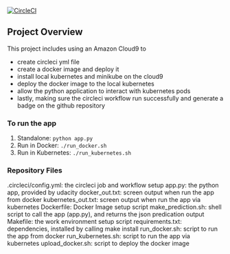 [![CircleCI](https://dl.circleci.com/status-badge/img/gh/tltang/project-ml-microservice-kubernetes/tree/master.svg?style=svg)](https://dl.circleci.com/status-badge/redirect/gh/tltang/project-ml-microservice-kubernetes/tree/master)

## Project Overview
This project includes using an Amazon Cloud9 to 
 * create circleci yml file
 * create a docker image and deploy it
 * install local kubernetes and minikube on the cloud9 
 * deploy the docker image to the local kubernetes
 * allow the python application to interact with kubernetes pods
 * lastly, making sure the circleci workflow run successfully and generate a badge on the github repository

### To run the app

1. Standalone:  `python app.py`
2. Run in Docker:  `./run_docker.sh`
3. Run in Kubernetes:  `./run_kubernetes.sh`

### Repository Files

.circleci/config.yml:   the circleci job and workflow setup
app.py:                 the python app, provided by udacity
docker_out.txt:         screen output when run the app from docker
kubernetes_out.txt:     screen output when run the app via kubernetes
Dockerfile:             Docker Image setup script
make_prediction.sh:     shell script to call the app (app.py), and returns the json predication output
Makefile:               the work environment setup script
requirements.txt:       dependencies, installed by calling make install
run_docker.sh:          script to run the app from docker
run_kubernetes.sh:      script to run the app via kubernetes
upload_docker.sh:       script to deploy the docker image
